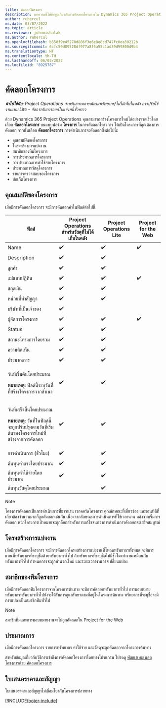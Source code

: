 ```yaml
---
title: คัดลอกโครงการ
description: บทความนี้ให้ข้อมูลเกี่ยวกับการคัดลอกโครงการใน Dynamics 365 Project Operations
author: ruhercul
ms.date: 03/07/2022
ms.topic: article
ms.reviewer: johnmichalak
ms.author: ruhercul
ms.openlocfilehash: b358f9e45278d886f3e6e8e8cd747fc0ea30212b
ms.sourcegitcommit: 6cfc50d89528df977a8f6a55c1ad39d99800d9b4
ms.translationtype: HT
ms.contentlocale: th-TH
ms.lasthandoff: 06/03/2022
ms.locfileid: "8925787"
---
```

# <a name="copy-a-project"></a>คัดลอกโครงการ

_**นำไปใช้กับ:** Project Operations สำหรับสถานการณ์ตามทรัพยากร/ไม่ได้เก็บในคลัง การปรับใช้งานแบบ Lite - จัดการกับการออกใบแจ้งหนี้ชั่วคราว_

ด้วย Dynamics 365 Project Operations คุณสามารถสร้างโครงการใหม่ได้อย่างรวดเร็วโดยเลือก **คัดลอกโครงการ** บนแบบฟอร์ม **โครงการ** ในการคัดลอกโครงการ ให้เปิดโครงการที่คุณต้องการคัดลอก จากนั้นเลือก **คัดลอกโครงการ** การดำเนินการจะคัดลอกสิ่งต่อไปนี้:

- คุณสมบัติของโครงการ 
- โครงสร้างการแบ่งงาน
- สมาชิกของทีมโครงการ
- การประมาณการโครงการ
- การประมาณการค่าใช้จ่ายโครงการ
- ประมาณการวัสดุโครงการ
- รายการตรวจสอบของโครงการ
- บักเก็ตโครงการ

## <a name="project-properties"></a>คุณสมบัติของโครงการ

เมื่อมีการคัดลอกโครงการ จะมีการคัดลอกค่าในฟิลด์ต่อไปนี้

| ฟิลด์ | Project Operations สำหรับวัสดุที่ไม่ได้เก็บในคลัง | Project Operations Lite | Project for the Web |
|-------|------------------------------------------|-------------------------|---------------------|
| Name | :heavy_check_mark: | :heavy_check_mark: | :heavy_check_mark: |
| Description | :heavy_check_mark: | :heavy_check_mark: | |
| ลูกค้า | :heavy_check_mark: | :heavy_check_mark: | |
| แม่แบบปฏิทิน | :heavy_check_mark: | :heavy_check_mark: | :heavy_check_mark: |
| สกุลเงิน | :heavy_check_mark: | :heavy_check_mark: | |
| หน่วยที่ทำสัญญา | :heavy_check_mark: | :heavy_check_mark: | |
| บริษัทที่เป็นเจ้าของ | :heavy_check_mark: | | |
| ผู้จัดการโครงการ | :heavy_check_mark: | :heavy_check_mark: | :heavy_check_mark: |
| Status | :heavy_check_mark: | :heavy_check_mark: | |
| สถานะโครงการโดยรวม | :heavy_check_mark: | :heavy_check_mark: | |
| ความคิดเห็น | :heavy_check_mark: | :heavy_check_mark: | |
| ประมาณการ | :heavy_check_mark: | :heavy_check_mark: | |
| <p>วันที่เริ่มต้นโดยประมาณ</p><p><strong>หมายเหตุ:</strong> ฟิลด์นี้ระบุวันที่ที่สร้างโครงการจากสำเนา | :heavy_check_mark: | :heavy_check_mark: | |
| <p>วันที่เสร็จสิ้นโดยประมาณ</p><p><strong>หมายเหตุ:</strong> วันที่ในฟิลด์นี้จะถูกปรับปรุงตามวันที่เริ่มต้นของโครงการใหม่ที่สร้างจากการคัดลอก</p> | :heavy_check_mark: | :heavy_check_mark: | |
| การดำเนินการ (ชั่วโมง) | :heavy_check_mark: | :heavy_check_mark: | |
| ต้นทุนค่าแรงโดยประมาณ | :heavy_check_mark: | :heavy_check_mark: | |
| ต้นทุนค่าใช้จ่ายโดยประมาณ | :heavy_check_mark: | :heavy_check_mark: | |
| ต้นทุนวัสดุโดยประมาณ | | :heavy_check_mark: | |

> [!NOTE]
> โครงการคัดลอกเป็นการดำเนินการที่ยาวนาน เรกคอร์ดโครงการ คุณลักษณะที่เกี่ยวข้อง และเอนทิตีที่เกี่ยวข้องจำนวนมากก็ถูกคัดลอกเช่นกัน เนื่องจากลักษณะการดำเนินการที่ใช้เวลานาน หลังจากเริ่มการคัดลอก หน้าโครงการเป้าหมายจะถูกล็อกสำหรับการแก้ไขจนกว่าการดำเนินการคัดลอกจะเสร็จสมบูรณ์

## <a name="work-breakdown-structure"></a>โครงสร้างการแบ่งงาน

เมื่อมีการคัดลอกโครงการ จะมีการคัดลอกโครงสร้างการแบ่งงานที่โหลดทรัพยากรทั้งหมด จะมีการแทนที่ทรัพยากรที่ระบุชื่อด้วยทรัพยากรทั่วไป ถ้าทรัพยากรที่ระบุชื่อไม่มีชั่วโมงทำงานเหมือนกับทรัพยากรทั่วไป กำหนดการจะถูกคำนวณใหม่ และระยะเวลางานอาจเปลี่ยนแปลง

## <a name="project-team-members"></a>สมาชิกของทีมโครงการ

เมื่อมีการคัดลอกทีมโครงการจากโครงการต้นทาง จะมีการคัดลอกทรัพยากรทั่วไป การมอบหมายทรัพยากรทรัพยากรทั่วไปยังจะได้รับการดูแลรักษาตามที่อยู่ในโครงการต้นทาง ทรัพยากรที่ระบุชื่อจะมีการแปลงเป็นสมาชิกทีมทั่วไป

> [!NOTE]
> สมาชิกทีมและการมอบหมายงานจะไม่ถูกคัดลอกใน Project for the Web

## <a name="estimates"></a>ประมาณการ

เมื่อมีการคัดลอกโครงการ รายการทรัพยากร ค่าใช้จ่าย และวัสดุจะถูกคัดลอกจากโครงการต้นทาง 

สำหรับข้อมูลเกี่ยวกับวิธีการเข้าถึงการคัดลอกโครงการโดยทางโปรแกรม โปรดดู [พัฒนาเทมเพลตโครงการด้วย คัดลอกโครงการ](dev-copy-project.md)

## <a name="quotes-and-contracts"></a>ใบเสนอราคาและสัญญา

ใบเสนอราคาและสัญญาไม่เชื่อมโยงกับโครงการปลายทาง

[!INCLUDE[footer-include](../includes/footer-banner.md)]

